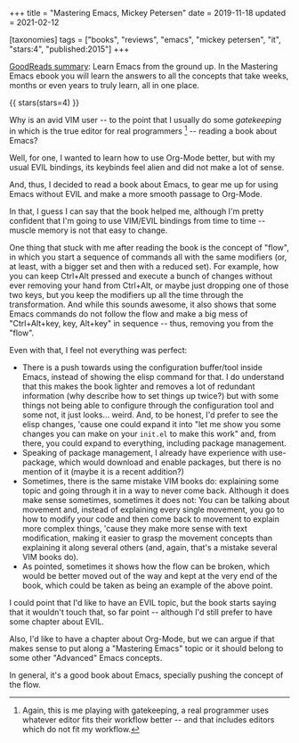 +++
title = "Mastering Emacs, Mickey Petersen"
date = 2019-11-18
updated = 2021-02-12

[taxonomies]
tags = ["books", "reviews", "emacs", "mickey petersen", "it", "stars:4",
"published:2015"]
+++

[GoodReads summary](https://www.goodreads.com/book/show/25587882-mastering-emacs):
Learn Emacs from the ground up. In the Mastering Emacs ebook you will learn
the answers to all the concepts that take weeks, months or even years to truly
learn, all in one place.

<!-- more -->

{{ stars(stars=4) }}

Why is an avid VIM user -- to the point that I usually do some *gatekeeping* in
which is the true editor for real programmers [^1] -- reading a book about
Emacs?

Well, for one, I wanted to learn how to use Org-Mode better, but with my usual
EVIL bindings, its keybinds feel alien and did not make a lot of sense.

And, thus, I decided to read a book about Emacs, to gear me up for using Emacs
without EVIL and make a more smooth passage to Org-Mode.

In that, I guess I can say that the book helped me, although I'm pretty
confident that I'm going to use VIM/EVIL bindings from time to time -- muscle
memory is not that easy to change.

One thing that stuck with me after reading the book is the concept of "flow",
in which you start a sequence of commands all with the same modifiers (or, at
least, with a bigger set and then with a reduced set). For example, how you
can keep Ctrl+Alt pressed and execute a bunch of changes without ever removing
your hand from Ctrl+Alt, or maybe just dropping one of those two keys, but you
keep the modifiers up all the time through the transformation. And while this
sounds awesome, it also shows that some Emacs commands do not follow the flow
and make a big mess of "Ctrl+Alt+key, key, Alt+key" in sequence -- thus,
removing you from the "flow".

Even with that, I feel not everything was perfect:

- There is a push towards using the configuration buffer/tool inside Emacs,
  instead of showing the elisp command for that. I do understand that this
  makes the book lighter and removes a lot of redundant information (why
  describe how to set things up twice?) but with some things not being able to
  configure through the configuration tool and some not, it just looks...
  weird. And, to be honest, I'd prefer to see the elisp changes, 'cause one
  could expand it into "let me show you some changes you can make on your
  `init.el` to make this work" and, from there, you could expand to everything,
  including package management.
- Speaking of package management, I already have experience with use-package,
  which would download and enable packages, but there is no mention of it
  (maybe it is a recent addition?)
- Sometimes, there is the same mistake VIM books do: explaining some topic and
  going through it in a way to never come back. Although it does make sense
  sometimes, sometimes it does not: You can be talking about movement and,
  instead of explaining every single movement, you go to how to modify your
  code and then come back to movement to explain more complex things, 'cause
  they make more sense with text modification, making it easier to grasp the
  movement concepts than explaining it along several others (and, again,
  that's a mistake several VIM books do).
- As pointed, sometimes it shows how the flow can be broken, which would be
  better moved out of the way and kept at the very end of the book, which
  could be taken as being an example of the above point.

I could point that I'd like to have an EVIL topic, but the book starts saying
that it wouldn't touch that, so far point -- although I'd still prefer to have
some chapter about EVIL.

Also, I'd like to have a chapter about Org-Mode, but we can argue if that
makes sense to put along a "Mastering Emacs" topic or it should belong to some
other "Advanced" Emacs concepts.

In general, it's a good book about Emacs, specially pushing the concept of the
flow.

[^1]: Again, this is me playing with gatekeeping, a real programmer uses
  whatever editor fits their workflow better -- and that includes editors
  which do not fit my workflow.
